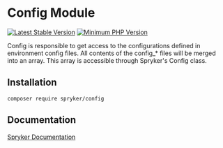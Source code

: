 # Config Module
[![Latest Stable Version](https://poser.pugx.org/spryker/config/v/stable.svg)](https://packagist.org/packages/spryker/config)
[![Minimum PHP Version](https://img.shields.io/badge/php-%3E%3D%208.0-8892BF.svg)](https://php.net/)

Config is responsible to get access to the configurations defined in environment config files. All contents of the config_* files will be merged into an array. This array is accessible through Spryker's Config class.

## Installation

```
composer require spryker/config
```

## Documentation

[Spryker Documentation](https://docs.spryker.com)
